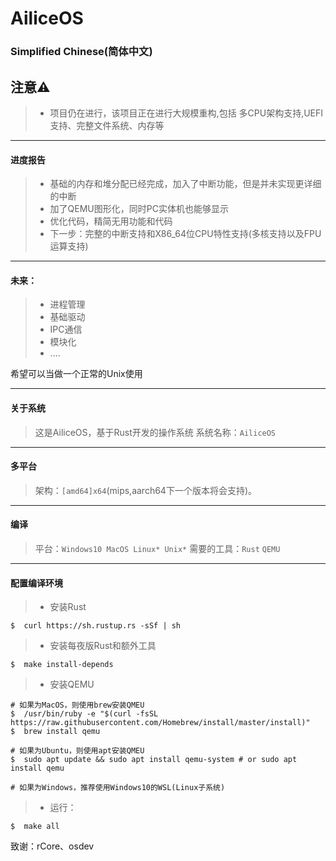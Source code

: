 # AiliceOS

### Simplified Chinese(简体中文)

## 注意⚠️
> - 项目仍在进行，该项目正在进行大规模重构,包括 多CPU架构支持,UEFI支持、完整文件系统、内存等

----------

#### 进度报告
> - 基础的内存和堆分配已经完成，加入了中断功能，但是并未实现更详细的中断
> - 加了QEMU图形化，同时PC实体机也能够显示
> - 优化代码，精简无用功能和代码
> - 下一步：完整的中断支持和X86_64位CPU特性支持(多核支持以及FPU运算支持)

----------

#### 未来：
> - 进程管理
> - 基础驱动
> - IPC通信
> - 模块化
> - ....

希望可以当做一个正常的Unix使用

----------

#### 关于系统
> 这是AiliceOS，基于Rust开发的操作系统
> 系统名称：`AiliceOS`

----------

#### 多平台
> 架构：`[amd64]x64`(mips,aarch64下一个版本将会支持)。

----------

#### 编译
> 平台：`Windows10 MacOS Linux* Unix*`
> 需要的工具：`Rust` `QEMU`

----------

#### 配置编译环境
> - 安装Rust
```
$  curl https://sh.rustup.rs -sSf | sh
```

> - 安装每夜版Rust和额外工具
```
$  make install-depends
```

> - 安装QEMU
```
# 如果为MacOS，则使用brew安装QMEU
$  /usr/bin/ruby -e "$(curl -fsSL https://raw.githubusercontent.com/Homebrew/install/master/install)"
$  brew install qemu

# 如果为Ubuntu，则使用apt安装QMEU
$  sudo apt update && sudo apt install qemu-system # or sudo apt install qemu

# 如果为Windows，推荐使用Windows10的WSL(Linux子系统)
```

> - 运行：

```
$  make all
```

致谢：rCore、osdev